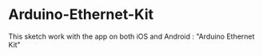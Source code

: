 # Arduino-Ethernet-Kit
This sketch work with the app on both iOS and Android : "Arduino Ethernet Kit"
